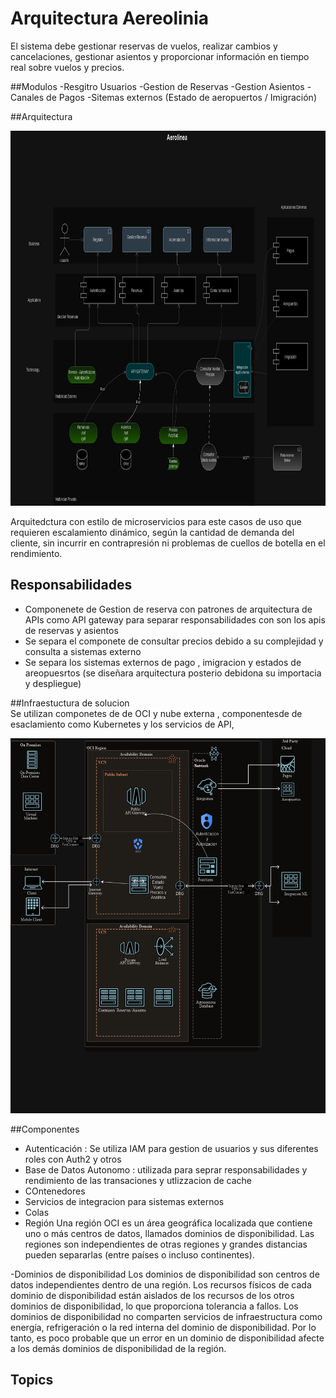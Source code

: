 # Arquitectura Aereolinia

El sistema debe gestionar reservas de vuelos, realizar cambios
y cancelaciones, gestionar asientos y proporcionar información en tiempo real sobre vuelos y precios.

##Modulos
 -Resgitro Usuarios 
 -Gestion de Reservas
 -Gestion Asientos
 -Canales de Pagos
 -Sitemas externos (Estado de aeropuertos / Imigración)

 ##Arquitectura

<img src="/Aerolinea.drawio.png" alt="image"  height="600px">

Arquitedctura con estilo de microservicios  para este casos de uso que requieren escalamiento dinámico, según la cantidad de demanda del cliente, sin incurrir en contrapresión ni problemas de cuellos de botella en el rendimiento.

## Responsabilidades

- Componenete de Gestion de reserva  con patrones de arquitectura de APIs como API gateway para separar responsabilidades  con son los apis de reservas y asientos  
- Se separa el componete de consultar precios debido a su complejidad y consulta a sistemas externo 
- Se separa los sistemas externos de pago , imigracion y estados de areopuesrtos (se diseñara arquitectura posterio debidona su importacia y despliegue)

 ##Infraestuctura de solucion  
 Se utilizan componetes de de OCI y nube externa  , componentesde de esaclamiento como Kubernetes y los servicios de API,

<img src="/infraestructura.drawio.png" alt="image"  height="600px">

##Componentes

- Autenticación : Se utiliza IAM para gestion de usuarios y sus diferentes roles con Auth2 y otros
- Base de Datos Autonomo : utilizada para seprar responsabilidades y rendimiento de las transaciones y utlizzacion de cache
- COntenedores
- Servicios de integracion para sistemas externos
- Colas 
- Región
Una región OCI es un área geográfica localizada que contiene uno o más centros de datos, llamados dominios de disponibilidad. Las regiones son independientes de otras regiones y grandes distancias pueden separarlas (entre países o incluso continentes).

-Dominios de disponibilidad
Los dominios de disponibilidad son centros de datos independientes dentro de una región. Los recursos físicos de cada dominio de disponibilidad están aislados de los recursos de los otros dominios de disponibilidad, lo que proporciona tolerancia a fallos. Los dominios de disponibilidad no comparten servicios de infraestructura como energía, refrigeración o la red interna del dominio de disponibilidad. Por lo tanto, es poco probable que un error en un dominio de disponibilidad afecte a los demás dominios de disponibilidad de la región.

 
    
    
## Topics  

